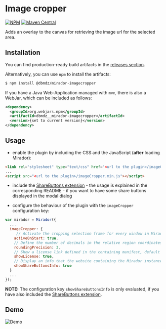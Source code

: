 # Image cropper

[![NPM](https://img.shields.io/npm/v/@dbmdz/mirador-imagecropper.svg)](https://www.npmjs.com/package/@dbmdz/mirador-imagecropper)
[![Maven Central](https://img.shields.io/maven-central/v/org.webjars.npm/dbmdz__mirador-imagecropper.svg)](http://search.maven.org/search?q=a:dbmdz__mirador-imagecropper)

Adds an overlay to the canvas for retrieving the image url for the selected area.

## Installation

You can find production-ready build artifacts in the [releases section](https://github.com/dbmdz/mirador-plugins/releases).

Alternatively, you can use `npm` to install the artifacts:

```sh
$ npm install @dbmdz/mirador-imagecropper
```

If you have a Java Web-Application managed with `mvn`, there is also a WebJar, which can be included as follows:

```xml
<dependency>
  <groupId>org.webjars.npm</groupId>
  <artifactId>dbmdz__mirador-imagecropper</artifactId>
  <version>{set to current version}</version>
</dependency>
```

## Usage

* enable the plugin by including the CSS and the JavaScript (**after** loading Mirador):

```html
<link rel="stylesheet" type="text/css" href="<url to the plugin>/imageCropper.min.css" />
...
<script src="<url to the plugin>/imageCropper.min.js"></script>
```

* include the [ShareButtons extension](https://github.com/dbmdz/mirador-plugins/tree/master/ShareButtons) - the usage is explained in the corresponding README - if you want to have some share buttons displayed in the modal dialog

* configure the behaviour of the plugin with the `imageCropper` configuration key:

```js
var mirador = Mirador({
  ...
  imageCropper: {
     // Activate the cropping selection frame for every window in Mirador, default is false
    activeOnStart: true,
    // Define the number of decimals in the relative region coordinates, default is 5
    roundingPrecision: 3,
    // Show a license link defined in the containing manifest, default is false
    showLicense: true,
    // Display an info that the website containing the Mirador instance is left by clicking on the share buttons, default is false
    showShareButtonsInfo: true
  }
  ...
});
```

**NOTE:** The configuration key `showShareButtonsInfo` is only evaluated, if you have also included the [ShareButtons extension](https://github.com/dbmdz/mirador-plugins/tree/master/ShareButtons).

## Demo

![Demo](https://thumbs.gfycat.com/UnsungExcellentIsabellinewheatear-size_restricted.gif)
